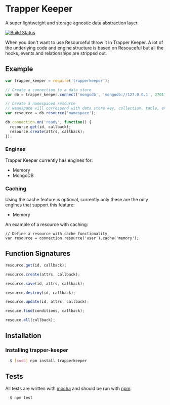 Trapper Keeper
==============

A super lightweight and storage agnostic data abstraction layer.

[![Build Status](https://secure.travis-ci.org/School-Yard/TrapperKeeper.png?branch=master)](http://travis-ci.org/School-Yard/TrapperKeeper)

When you don't want to use Resourceful throw it in Trapper Keeper. A lot of the underlying code and engine structure
is based on Resouceful but all the hooks, events and relationships are stripped out.

## Example

``` js
var trapper_keeper = require('trapperkeeper');

// Create a connection to a data store
var db = trapper_keeper.connect('mongodb', 'mongodb://127.0.0.1', 27017, { database: 'awesome' });

// Create a namespaced resource
// Namespace will correspond with data store key, collection, table, etc.
var resource = db.resource('namespace');

db.connection.on('ready', function() {
  resource.get(id, callback);
  resource.create(attrs, callback);
});
```

### Engines

Trapper Keeper currently has engines for:

  - Memory
  - MongoDB

### Caching

Using the cache feature is optional, currently only these are the only engines that support this feature:

  - Memory

An example of a resource with caching:
```
// Define a resource with cache functionality
var resource = connection.resource('user').cache('memory');
```

## Function Signatures

``` js
resource.get(id, callback);

resource.create(attrs, callback);

resource.save(id, attrs, callback);

resource.destroy(id, callback);

resource.update(id, attrs, callback);

resouce.find(conditions, callback);

resouce.all(callback);
```

## Installation

### Installing trapper-keeper
``` bash
  $ [sudo] npm install trapperkeeper
```

## Tests
All tests are written with [mocha][0] and should be run with [npm][1]:

``` bash
  $ npm test
```

[0]: http://visionmedia.github.com/mocha/
[1]: http://npmjs.org